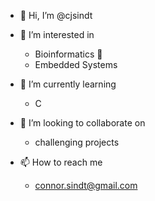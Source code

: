 - 👋 Hi, I’m @cjsindt
- 👀 I’m interested in 
  - Bioinformatics 🦠
  - Embedded Systems
  
- 🌱 I’m currently learning
  - C
  
- 💞️ I’m looking to collaborate on
  - challenging projects
  
- 📫 How to reach me
  - connor.sindt@gmail.com

<!---
cjsindt/cjsindt is a ✨ special ✨ repository because its `README.md` (this file) appears on your GitHub profile.
You can click the Preview link to take a look at your changes.
--->
